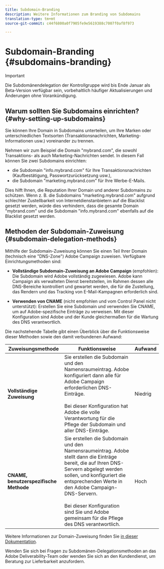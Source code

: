 ```yaml
---
title: Subdomain-Branding
description: Weitere Informationen zum Branding von Subdomains
translation-type: tm+mt
source-git-commit: c44f6800a0f7905fe9e5619388c7007f0af8f973

---
```



# Subdomain-Branding {#subdomains-branding}

>[!IMPORTANT]
>
>Die Subdomänendelegation der Kontrollgruppe wird bis Ende Januar als Beta-Version verfügbar sein, vorbehaltlich häufiger Aktualisierungen und Änderungen ohne Vorankündigung.

## Warum sollten Sie Subdomains einrichten? {#why-setting-up-subdomains}

Sie können Ihre Domain in Subdomains unterteilen, um Ihre Marken oder unterschiedlichen Textsorten (Transaktionsnachrichten, Marketing-Informationen usw.) voreinander zu trennen.

Nehmen wir zum Beispiel die Domain &quot;mybrand.com&quot;, die sowohl Transaktions- als auch Marketing-Nachrichten sendet. In diesem Fall können Sie zwei Subdomains einrichten:

* die Subdomain &quot;info.mybrand.com&quot; für Ihre Transaktionsnachrichten (Kaufbestätigung, Passwortzurücksetzung usw.),
* die Subdomain &quot;marketing.mybrand.com&quot; für Ihre Werbe-E-Mails.

Dies hilft Ihnen, die Reputation Ihrer Domain und anderer Subdomains zu schützen. Wenn z. B. die Subdomains &quot;marketing.mybrand.com&quot; aufgrund schlechter Zustellbarkeit von Internetdienstanbietern auf die Blacklist gesetzt werden, würde dies verhindern, dass die gesamte Domain &quot;mybrand.com&quot; und die Subdomain &quot;info.mybrand.com&quot; ebenfalls auf die Blacklist gesetzt werden.

## Methoden der Subdomain-Zuweisung {#subdomain-delegation-methods}

Mithilfe der Subdomain-Zuweisung können Sie einen Teil Ihrer Domain (technisch eine &quot;DNS-Zone&quot;) Adobe Campaign zuweisen. Verfügbare Einrichtungsmethoden sind:

* **Vollständige Subdomain-Zuweisung an Adobe Campaign** (empfohlen): Die Subdomain wird Adobe vollständig zugewiesen. Adobe kann Campaign als verwalteten Dienst bereitstellen, im Rahmen dessen alle DNS-Bereiche kontrolliert und gewartet werden, die für die Zustellung, das Rendern und das Tracking von E-Mail-Kampagnen erforderlich sind.

* **Verwenden von CNAME** (nicht empfohlen und vom Control Panel nicht unterstützt): Erstellen Sie eine Subdomain und verwenden Sie CNAME, um auf Adobe-spezifische Einträge zu verweisen. Mit dieser Konfiguration sind Adobe und der Kunde gleichermaßen für die Wartung des DNS verantwortlich.

Die nachstehende Tabelle gibt einen Überblick über die Funktionsweise dieser Methoden sowie den damit verbundenen Aufwand:

| Zuweisungsmethode | Funktionsweise | Aufwand |
|---|---|---|
| **Vollständige Zuweisung** | Sie erstellen die Subdomain und den Namensraumeintrag. Adobe konfiguriert dann alle für Adobe Campaign erforderlichen DNS-Einträge.<br/><br/>Bei dieser Konfiguration hat Adobe die volle Verantwortung für die Pflege der Subdomain und aller DNS-Einträge. | Niedrig |
| **CNAME, benutzerspezifische Methode** | Sie erstellen die Subdomain und den Namensraumeintrag. Adobe stellt dann die Einträge bereit, die auf Ihren DNS-Servern abgelegt werden sollen, und konfiguriert die entsprechenden Werte in den Adobe Campaign-DNS-Servern.<br/><br/>Bei dieser Konfiguration sind Sie und Adobe gemeinsam für die Pflege des DNS verantwortlich. | Hoch |

Weitere Informationen zur Domain-Zuweisung finden Sie [in dieser Dokumentation](https://helpx.adobe.com/campaign/kb/domain-name-delegation.html).

Wenden Sie sich bei Fragen zu Subdomänen-Delegationsmethoden an das Adobe Deliverability-Team oder wenden Sie sich an den Kundendienst, um Beratung zur Lieferbarkeit anzufordern.
